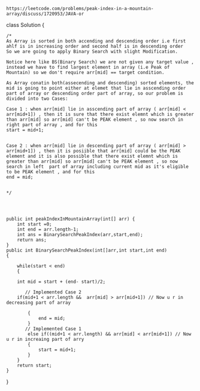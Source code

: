 
    https://leetcode.com/problems/peak-index-in-a-mountain-array/discuss/1720953/JAVA-or
class Solution {
    
    /*
    As Array is sorted in both accending and descending order i.e first ahlf is in increasing order and second half is in descending order
    So we are going to apply Binary Search with slight Modification.
    
    Notice here like BS(Binary Search) we are not given any target value , instead we have to find largest element in array (i.e Peak of Mountain) so we don't require arr[mid] == target condition.
    
    As Array conatin both(assecending and descending) sorted elements, the mid is going to point either at elemet that lie in asscending order part of array or descending order part of array, so our problem is divided into two Cases:
    
    Case 1 : when arr[mid] lie in asscending part of array ( arr[mid] < arr[mid+1]) , then it is sure that there exist elemnt which is greater than arr[mid] so arr[mid] can't be PEAK element , so now search in right part of array , and for this
    start = mid+1;
    
    
    Case 2 : when arr[mid] lie in descending part of array ( arr[mid] > arr[mid+1]) , then it is posiible that arr[mid] could be the PEAK element and it is also possible that there exist elemnt which is greater than arr[mid] so arr[mid] can't be PEAK element , so now search in left  part of array including current mid as it's eligible to be PEAK element , and for this
    end = mid;
    
    
    */
    
    
    
    
    public int peakIndexInMountainArray(int[] arr) {
        int start =0;
        int end = arr.length-1;
        int ans = BinarySearchPeakIndex(arr,start,end);
        return ans;
    }
    public int BinarySearchPeakIndex(int[]arr,int start,int end)
    {
        
        while(start < end)
        {
            
        int mid = start + (end- start)/2;
            
           // Implemented Case 2 
        if(mid+1 < arr.length &&  arr[mid] > arr[mid+1]) // Now u r in decreasing part of array 
            
            {
                end = mid;
            }
           // Implemented Case 1
            else if((mid+1 < arr.length) && arr[mid] < arr[mid+1]) // Now u r in increaing part of arry
            {
                start = mid+1;
            }
        }
        return start;
    }
}
